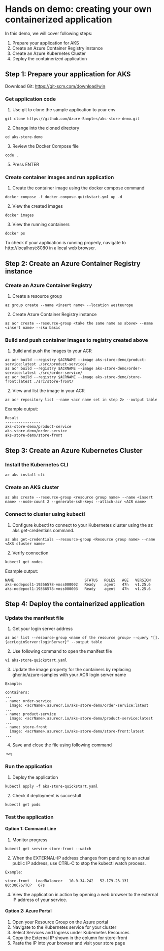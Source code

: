 # Hands on demo: creating your own containerized application

In this demo, we will cover following steps:

  1) Prepare your application for AKS
  2) Create an Azure Container Registry instance
  3) Create an Azure Kubernetes Cluster
  4) Deploy the containerized application

## Step 1: Prepare your application for AKS

Download Git: https://git-scm.com/download/win

### Get application code

  1) Use git to clone the sample application to your env
     
    git clone https://github.com/Azure-Samples/aks-store-demo.git

  2) Change into the cloned directory
     
    cd aks-store-demo

  3) Review the Docker Compose file

    code .

  5) Press ENTER

### Create container images and run application

  1) Create the container image using the docker compose command

    docker compose -f docker-compose-quickstart.yml up -d

  2) View the created images

    docker images

  3) View the running containers

    docker ps

  To check if your application is running properly, navigate to http://localhost:8080 in a local web browser.

  ## Step 2: Create an Azure Container Registry instance

  ### Create an Azure Container Registry

  1) Create a resource group

    az group create --name <insert name> --location westeurope

  2) Create Azure Container Registry instance

    az acr create --resource-group <take the same name as above> --name <insert name> --sku basic

  ### Build and push container images to registry created above

  1) Build and push the images to your ACR

    az acr build --registry $ACRNAME --image aks-store-demo/product-service:latest ./src/product-service/
    az acr build --registry $ACRNAME --image aks-store-demo/order-service:latest ./src/order-service/
    az acr build --registry $ACRNAME --image aks-store-demo/store-front:latest ./src/store-front/

  2) View and list the image in your ACR

    az acr repository list --name <acr name set in step 2> --output table

  Example output:

    Result
    ----------------
    aks-store-demo/product-service
    aks-store-demo/order-service
    aks-store-demo/store-front

## Step 3: Create an Azure Kubernetes Cluster

### Install the Kubernetes CLI

    az aks install-cli

### Create an AKS cluster

    az aks create --resource-group <resource group name> --name <insert name> --node-count 2 --generate-ssh-keys --attach-acr <ACR name>

### Connect to cluster using kubectl

  1) Configure kubectl to connect to your Kubernetes cluster using the az aks get-credentials command.

    az aks get-credentials --resource-group <Resource group name> --name <AKS cluster name>

  2) Verify connection

    kubectl get nodes

  Example output:

    NAME                                STATUS   ROLES   AGE   VERSION
    aks-nodepool1-19366578-vmss000002   Ready    agent   47h   v1.25.6
    aks-nodepool1-19366578-vmss000003   Ready    agent   47h   v1.25.6

## Step 4: Deploy the containerized application

### Update the manifest file

  1) Get your login server address

    az acr list --resource-group <name of the resource group> --query "[].{acrLoginServer:loginServer}" --output table

  2) Use following command to open the manifest file

    vi aks-store-quickstart.yaml

  3) Update the image property for the containers by replacing ghcr.io/azure-samples with your ACR login server name

    Example:

    containers:
    ...
    - name: order-service
      image: <acrName>.azurecr.io/aks-store-demo/order-service:latest
    ...
    - name: product-service
      image: <acrName>.azurecr.io/aks-store-demo/product-service:latest
    ...
    - name: store-front
      image: <acrName>.azurecr.io/aks-store-demo/store-front:latest
    ...

  4) Save and close the file using following command

    :wq

  ### Run the application

  1) Deploy the application

    kubectl apply -f aks-store-quickstart.yaml

  2) Check if deployment is succesfull

    kubectl get pods

### Test the application 

#### Option 1: Command Line
    
  1) Monitor progress

    kubectl get service store-front --watch

  2) When the EXTERNAL-IP address changes from pending to an actual public IP address, use CTRL-C to stop the kubectl watch process.

    Example:

    store-front   LoadBalancer   10.0.34.242   52.179.23.131   80:30676/TCP   67s

  4) View the application in action by opening a web browser to the external IP address of your service.

#### Option 2: Azure Portal

  1) Open your Resource Group on the Azure portal
  2) Navigate to the Kubernetes service for your cluster
  3) Select Services and Ingress under Kubernetes Resources
  4) Copy the External IP shown in the column for store-front
  5) Paste the IP into your browser and visit your store page



    
